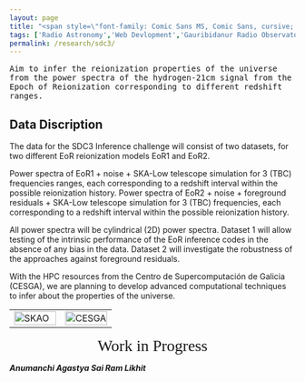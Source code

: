 ```yaml
---
layout: page
title: "<span style=\"font-family: Comic Sans MS, Comic Sans, cursive; font-size:32px;\"> SKAO Science Data Challenge 3b - Inference </span> "
tags: ['Radio Astronomy','Web Devlopment','Gauribidanur Radio Observatory']
permalink: /research/sdc3/
---
```


<span style="font-family: 'Andale Mono', monospace;"> Aim to infer the reionization properties of the universe from the power spectra of the hydrogen-21cm signal from the Epoch of Reionization corresponding to different redshift ranges.  </span>


## Data Discription
The data for the SDC3 Inference challenge will consist of two datasets, for two different EoR reionization models EoR1 and EoR2. 

Power spectra of EoR1 + noise + SKA-Low telescope simulation for 3 (TBC) frequencies ranges, each corresponding to a redshift interval within the possible reionization history. 
Power spectra of EoR2 + noise + foreground residuals + SKA-Low telescope simulation for 3 (TBC) frequencies, each corresponding to a redshift interval within the possible reionization history. 

All power spectra will be cylindrical (2D) power spectra. Dataset 1 will allow testing of the intrinsic performance of the EoR inference codes in the absence of any bias in the data. Dataset 2 will investigate the robustness of the approaches against foreground residuals. 

With the HPC resources from the Centro de Supercomputación de Galicia (CESGA), we are planning to develop advanced computational techniques to infer about the properties of the universe.


<table style="width: 100%;">
<tr>

<td style="width: 50%;"> <!-- Image cell with 40% width -->
<img src="https://github.com/user-attachments/assets/7aec7dd8-0a5f-45d3-ac7b-c34292e32cbe" alt="SKAO" style="width: 100%;">
</td>
<td valign="middle" style="width: 50%;"> <!-- Text cell with 60% width -->
<img src="https://github.com/user-attachments/assets/d316a462-171f-4f75-bce3-671c6b9da4d9" alt="CESGA" style="width: 100%;">
</td>

</tr>
</table>

<div style="text-align: center; font-family: 'Comic Sans MS', 'Comic Sans', cursive; font-size: 28px;">
<span>Work in Progress</span>
</div>

***Anumanchi Agastya Sai Ram Likhit***

